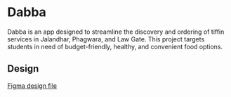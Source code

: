 # Dabba
Dabba is an app designed to streamline the discovery and ordering of tiffin services in Jalandhar, Phagwara, and Law Gate. This project targets students in need of budget-friendly, healthy, and convenient food options.
## Design
[Figma design file]([url](https://www.figma.com/file/NbxDf9JC6eCJzBgPdYEG87/Dabba?type=design&node-id=0%3A1&mode=design&t=VN3ZH5EZiyEYmXcJ-1)https://www.figma.com/file/NbxDf9JC6eCJzBgPdYEG87/Dabba?type=design&node-id=0%3A1&mode=design&t=VN3ZH5EZiyEYmXcJ-1)
